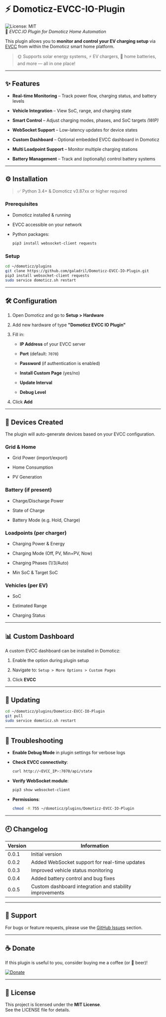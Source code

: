﻿# ⚡ Domoticz-EVCC-IO-Plugin

![License: MIT](https://img.shields.io/badge/License-MIT-blue.svg)  
🔌 _EVCC.IO Plugin for Domoticz Home Automation_

This plugin allows you to **monitor and control your EV charging setup** via [EVCC](https://evcc.io/) from within the Domoticz smart home platform.

> 🌞 Supports solar energy systems, ⚡ EV chargers, 🔋 home batteries, and more — all in one place!

----------

## ✨ Features

-   **Real-time Monitoring** – Track power flow, charging status, and battery levels
    
-   **Vehicle Integration** – View SoC, range, and charging state
    
-   **Smart Control** – Adjust charging modes, phases, and SoC targets _(WIP)_
    
-   **WebSocket Support** – Low-latency updates for device states
    
-   **Custom Dashboard** – Optional embedded EVCC dashboard in Domoticz
    
-   **Multi Loadpoint Support** – Monitor multiple charging stations
    
-   **Battery Management** – Track and (optionally) control battery systems
    

----------

## ⚙️ Installation

> ✅ Python 3.4+ & Domoticz v3.87xx or higher required

### Prerequisites

-   Domoticz installed & running
    
-   EVCC accessible on your network
    
-   Python packages:
    
    ```bash
    pip3 install websocket-client requests
    
    ```
    

### Setup

```bash
cd ~/domoticz/plugins
git clone https://github.com/galadril/Domoticz-EVCC-IO-Plugin.git
pip3 install websocket-client requests
sudo service domoticz.sh restart

```

----------

## 🛠 Configuration

1.  Open Domoticz and go to **Setup > Hardware**
    
2.  Add new hardware of type **"Domoticz EVCC IO Plugin"**
    
3.  Fill in:
    
    -   **IP Address** of your EVCC server
        
    -   **Port** (default: `7070`)
        
    -   **Password** (if authentication is enabled)
        
    -   **Install Custom Page** (yes/no)
        
    -   **Update Interval**
        
    -   **Debug Level**
        
4.  Click **Add**
    

----------

## 🧾 Devices Created

The plugin will auto-generate devices based on your EVCC configuration.

### Grid & Home

-   Grid Power (import/export)
    
-   Home Consumption
    
-   PV Generation
    

### Battery (if present)

-   Charge/Discharge Power
    
-   State of Charge
    
-   Battery Mode (e.g. Hold, Charge)
    

### Loadpoints (per charger)

-   Charging Power & Energy
    
-   Charging Mode (Off, PV, Min+PV, Now)
    
-   Charging Phases (1/3/Auto)
    
-   Min SoC & Target SoC
    

### Vehicles (per EV)

-   SoC
    
-   Estimated Range
    
-   Charging Status
    

----------

## 📊 Custom Dashboard

A custom EVCC dashboard can be installed in Domoticz:

1.  Enable the option during plugin setup
    
2.  Navigate to: `Setup > More Options > Custom Pages`
    
3.  Click **EVCC**
    

----------

## 🔄 Updating

```bash
cd ~/domoticz/plugins/Domoticz-EVCC-IO-Plugin
git pull
sudo service domoticz.sh restart

```

----------

## 🧩 Troubleshooting

-   **Enable Debug Mode** in plugin settings for verbose logs
    
-   **Check EVCC connectivity**:
    
    ```bash
    curl http://<EVCC_IP>:7070/api/state
    
    ```
    
-   **Verify WebSocket module**:
    
    ```bash
    pip3 show websocket-client
    
    ```
    
-   **Permissions**:
    
    ```bash
    chmod -R 755 ~/domoticz/plugins/Domoticz-EVCC-IO-Plugin
    
    ```
    

----------

## 🕘 Changelog

| Version | Information |
| ----- | ---------- |
| 0.0.1 | Initial version |
| 0.0.2 | Added WebSocket support for real-time updates |
| 0.0.3 | Improved vehicle status monitoring |
| 0.0.4 | Added battery control and bug fixes |
| 0.0.5 | Custom dashboard integration and stability improvements |

----------

## 💬 Support

For bugs or feature requests, please use the [GitHub Issues](https://github.com/galadril/Domoticz-EVCC-IO-Plugin/issues) section.

----------

## ☕ Donate

If this plugin is useful to you, consider buying me a coffee (or 🍺 beer)!

[![Donate](https://img.shields.io/badge/paypal-donate-yellow.svg?logo=paypal)](https://www.paypal.me/markheinis)

----------

## 📄 License

This project is licensed under the **MIT License**.  
See the LICENSE file for details.

